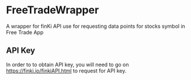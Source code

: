 # FreeTradeWrapper
A wrapper for finKi API use for requesting data points for stocks symbol in Free Trade App

## API Key
In order to to obtain API key, you will need to go on https://finki.io/finkiAPI.html to request for API key.

